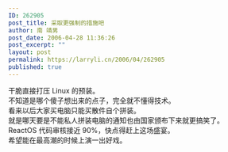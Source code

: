 ```yaml
---
ID: 262905
post_title: 采取更强制的措施吧
author: 南 靖男
post_date: 2006-04-28 11:36:26
post_excerpt: ""
layout: post
permalink: https://larryli.cn/2006/04/262905
published: true
---
```

干脆直接打压 Linux 的预装。<br />不知道是哪个傻子想出来的点子，完全就不懂得技术。<br />看来以后大家买电脑只能买散件自个拼装。<br />就是哪天要是不能私人拼装电脑的通知也由国家颁布下来就更搞笑了。<br />ReactOS 代码审核接近 90%，快点得赶上这场盛宴。<br />希望能在最高潮的时候上演一出好戏。